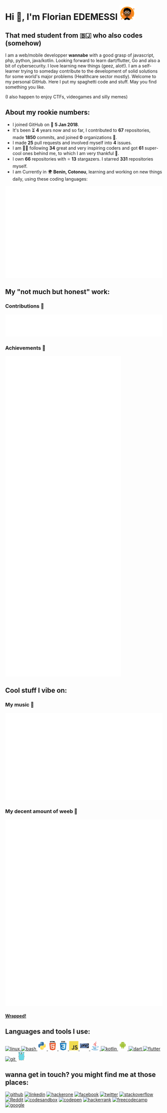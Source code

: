 # Hi 👾, I'm Florian EDEMESSI <img width="50" height="50" src="/sm_logo.png">  
  
##  That med student from 🇧🇯 who also codes (somehow) 

I am a  web/mobile developper **wannabe** with a good grasp of javascript, php, python, java/kotlin.
Looking forward to learn dart/flutter, Go and also a bit of cybersecurity.
I love learning new things (geez, alot!). I am a self-learner trying to someday contribute to the development
of solid solutions for some world's major problems (Healthcare sector mostly).
Welcome to my personal GitHub. Here I put my spaghetti code and stuff. 
May you find something you like. 

(I also happen to enjoy CTFs, videogames and silly memes)    
  
## About my rookie numbers:  

- I joined GitHub on 📆 **5 Jan 2018**.
- It's been ⏳ **4** years now and so far, I contributed to **67** repositories, made **1850** commits, and joined **0** organizations 💼.
- I made **25** pull requests and involved myself into **4** issues.
- I am 🚶‍♂️ following **34** great and very inspiring coders and got **61** super-cool ones behind me, to which I am very thankful 💛.
- I own **66** repositories with ⭐ **13** stargazers. I starred **331** repositories myself. 
- I am Currently in 🌍 **Benin, Cotonou**, learning and working on new things daily, using these coding languages:

<img src="https://github.com/nair0lf32/nair0lf32/blob/main/.cache/nairolf-languages.svg">

## My "not much but honest" work:

### Contributions 🤝

<img src="https://github.com/nair0lf32/nair0lf32/blob/main/.cache/nairolf-contributions.svg">

### Achievements 🥇

<img src="https://github.com/nair0lf32/nair0lf32/blob/main/.cache/nairolf-achievements.svg">

## Cool stuff I vibe on:

### My music 🎵

<img src="https://github.com/nair0lf32/nair0lf32/blob/main/.cache/nairolf-music.svg">

### My decent amount of weeb 🏯

<img src="https://github.com/nair0lf32/nair0lf32/blob/main/.cache/nairolf-anilist.svg">

#### [Wrapped!](https://nair0lf32.wrapped.run)

## Languages and tools I use:

<p align="left">
   <a href="https://www.linux.org/" target="_blank"> <img src="https://cdn.jsdelivr.net/gh/devicons/devicon/icons/linux/linux-original.svg" alt="linux" width="30" height="30"/> </a> 
  <a href="https://www.gnu.org/software/bash/" target="_blank"> <img src="https://cdn.jsdelivr.net/gh/devicons/devicon/icons/bash/bash-original.svg" alt="bash" width="30" height="30"/> </a> 
   <a href="https://www.python.org" target="_blank"> <img src="https://raw.githubusercontent.com/devicons/devicon/master/icons/python/python-original.svg" alt="python" width="30" height="30"/> </a> 
   <a href="https://www.w3.org/html/" target="_blank"> <img src="https://raw.githubusercontent.com/devicons/devicon/master/icons/html5/html5-original-wordmark.svg" alt="html5" width="30" height="30"/> </a>
  <a href="https://www.w3schools.com/css/" target="_blank"> <img src="https://raw.githubusercontent.com/devicons/devicon/master/icons/css3/css3-original-wordmark.svg" alt="css3" width="30" height="30"/> </a> 
   <a href="https://developer.mozilla.org/en-US/docs/Web/JavaScript" target="_blank"> <img src="https://raw.githubusercontent.com/devicons/devicon/master/icons/javascript/javascript-original.svg" alt="javascript" width="30" height="30"/> </a>
   <a href="https://www.php.net" target="_blank"> <img src="https://raw.githubusercontent.com/devicons/devicon/master/icons/php/php-original.svg" alt="php" width="30" height="30"/> </a>
  <a href="https://www.java.com" target="_blank"> <img src="https://raw.githubusercontent.com/devicons/devicon/master/icons/java/java-original.svg" alt="java" width="30" height="30"/> </a>  
  <a href="https://kotlinlang.org" target="_blank"> <img src="https://cdn.jsdelivr.net/gh/devicons/devicon/icons/kotlin/kotlin-original.svg" alt="kotlin" width="30" height="30"/> </a>  
  <a href="https://developer.android.com" target="_blank"> <img src="https://raw.githubusercontent.com/devicons/devicon/master/icons/android/android-original-wordmark.svg" alt="android" width="30" height="30"/> </a>
  <a href="https://dart.dev" target="_blank"> <img src="https://cdn.jsdelivr.net/gh/devicons/devicon/icons/dart/dart-original.svg" alt="dart" width="30" height="30"/> </a> 
  <a href="https://flutter.dev" target="_blank"> <img src="https://www.vectorlogo.zone/logos/flutterio/flutterio-icon.svg" alt="flutter" width="30" height="30"/> </a> 
  <a href="https://git-scm.com/" target="_blank"> <img src="https://www.vectorlogo.zone/logos/git-scm/git-scm-icon.svg" alt="git" width="30" height="30"/> </a> 
  <a href="https://golang.org" target="_blank"> <img src="https://raw.githubusercontent.com/devicons/devicon/master/icons/go/go-original.svg" alt="go" width="30" height="30"/> </a> 
</p>

## wanna get in touch? you might find me at those places:
 
[<img src='https://www.vectorlogo.zone/logos/github/github-tile.svg' alt='github' height='30'>](https://github.com/nair0lf32)
[<img src='https://www.vectorlogo.zone/logos/linkedin/linkedin-icon.svg' alt='linkedin' height='30'>](https://www.linkedin.com/in/florian-edemessi-b29129172/)
[<img src='https://www.vectorlogo.zone/logos/hackerone/hackerone-icon.svg' alt='hackerone' height='30'>](https://hackerone.com/nairolf?type=user)
[<img src='https://www.vectorlogo.zone/logos/facebook/facebook-official.svg' alt='facebook' height='30'>](https://www.facebook.com/FlorianEdemessi)
[<img src='https://www.vectorlogo.zone/logos/twitter/twitter-official.svg' alt='twitter' height='30'>](https://twitter.com/florianedemessi)
[<img src='https://www.vectorlogo.zone/logos/stackoverflow/stackoverflow-icon.svg' alt='stackoverflow' height='30'>](https://stackoverflow.com/users/14132197/florian-edemessi) [<img src='https://www.vectorlogo.zone/logos/reddit/reddit-tile.svg' alt='Reddit' height='30'>](https://www.reddit.com/user/florian32edem)
[<img src='https://cdn.jsdelivr.net/npm/simple-icons@6.10.0/icons/codesandbox.svg' alt='codesandbox' height='30'>](https://codesandbox.io/u/nairolf32)
[<img src='https://www.vectorlogo.zone/logos/codepen/codepen-icon.svg' alt='codepen' height='30'>](https://codepen.io/nair0lf32/)
[<img src='https://cdn.jsdelivr.net/npm/simple-icons@6.10.0/icons/hackerrank.svg' alt='hackerrank' height='30'>](https://www.hackerrank.com/nair0lf32)
[<img src='https://cdn.jsdelivr.net/npm/simple-icons@6.10.0/icons/freecodecamp.svg' alt='freecodecamp' height='30'>](https://www.freecodecamp.org/nairolf)
[<img src='https://cdn.jsdelivr.net/npm/simple-icons@6.10.0/icons/google.svg' alt='google' height='30'>](https://g.dev/nair0lf32)
